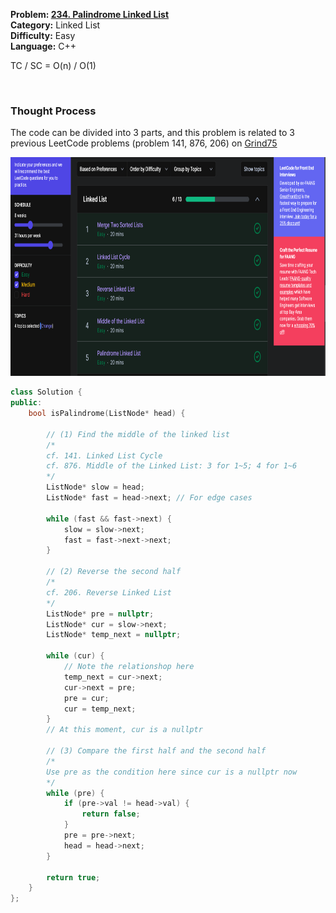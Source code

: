 <p><strong>Problem: <a href="https://leetcode.com/problems/palindrome-linked-list/description/">234. Palindrome Linked List</a> </strong><br>
<strong>Category:</strong> Linked List<br>
<strong>Difficulty:</strong> Easy<br>
<strong>Language:</strong> C++</p>

TC / SC = O(n) / O(1) 

<br>

<h3>Thought Process</h3>

<p>The code can be divided into 3 parts, and this problem is related to 3 previous LeetCode problems (problem 141, 876, 206) on <a href="https://www.techinterviewhandbook.org/grind75">Grind75</a> <br>

<div class="flexible-container">
  <img src="pic/01_the_linked_list_problems.png" height="350">
</div>

```cpp
class Solution {
public:
    bool isPalindrome(ListNode* head) {

        // (1) Find the middle of the linked list
        /*
        cf. 141. Linked List Cycle
        cf. 876. Middle of the Linked List: 3 for 1~5; 4 for 1~6
        */
        ListNode* slow = head;
        ListNode* fast = head->next; // For edge cases

        while (fast && fast->next) {
            slow = slow->next;
            fast = fast->next->next;
        }

        // (2) Reverse the second half
        /*
        cf. 206. Reverse Linked List
        */
        ListNode* pre = nullptr;
        ListNode* cur = slow->next;
        ListNode* temp_next = nullptr;

        while (cur) {
            // Note the relationshop here
            temp_next = cur->next;
            cur->next = pre;
            pre = cur;
            cur = temp_next;
        }
        // At this moment, cur is a nullptr

        // (3) Compare the first half and the second half
        /*
        Use pre as the condition here since cur is a nullptr now
        */
        while (pre) {
            if (pre->val != head->val) {
                return false;
            }
            pre = pre->next;
            head = head->next;
        }

        return true;
    }
};
```